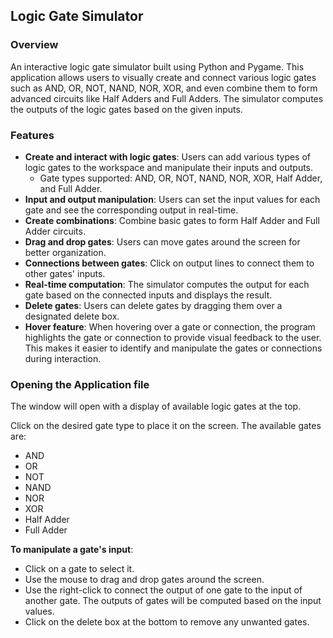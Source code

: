 ## Logic Gate Simulator

### Overview
An interactive logic gate simulator built using Python and Pygame. This application allows users to visually create and connect various logic gates such as AND, OR, NOT, NAND, NOR, XOR, and even combine them to form advanced circuits like Half Adders and Full Adders. The simulator computes the outputs of the logic gates based on the given inputs.

### Features
- **Create and interact with logic gates**: Users can add various types of logic gates to the workspace and manipulate their inputs and outputs.
  - Gate types supported: AND, OR, NOT, NAND, NOR, XOR, Half Adder, and Full Adder.
- **Input and output manipulation**: Users can set the input values for each gate and see the corresponding output in real-time.
- **Create combinations**: Combine basic gates to form Half Adder and Full Adder circuits.
- **Drag and drop gates**: Users can move gates around the screen for better organization.
- **Connections between gates**: Click on output lines to connect them to other gates' inputs.
- **Real-time computation**: The simulator computes the output for each gate based on the connected inputs and displays the result.
- **Delete gates**: Users can delete gates by dragging them over a designated delete box.
- **Hover feature**: When hovering over a gate or connection, the program highlights the gate or connection to provide visual feedback to the user. This makes it easier to identify and manipulate the gates or connections during interaction.




### Opening the Application file

The window will open with a display of available logic gates at the top.

Click on the desired gate type to place it on the screen. The available gates are:

- AND
- OR
- NOT
- NAND
- NOR
- XOR
- Half Adder
- Full Adder

**To manipulate a gate's input**:

- Click on a gate to select it.
- Use the mouse to drag and drop gates around the screen.
- Use the right-click to connect the output of one gate to the input of another gate. The outputs of gates will be computed based on the input values.
- Click on the delete box at the bottom to remove any unwanted gates.
